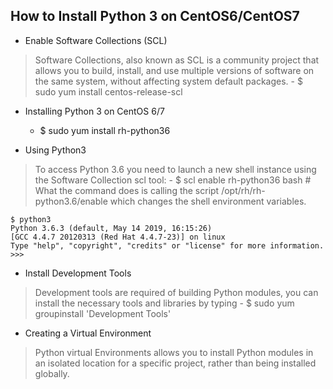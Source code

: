 How to Install Python 3 on CentOS6/CentOS7 
------------------------------------------
* Enable Software Collections (SCL)
> Software Collections, also known as SCL is a community project that allows you to build, install, and use multiple versions of software on the same system, without affecting system default packages.
    - $ sudo yum install centos-release-scl 

* Installing Python 3 on CentOS 6/7 
    - $ sudo yum install rh-python36 

* Using Python3 
> To access Python 3.6 you need to launch a new shell instance using the Software Collection scl tool:
    - $ scl enable rh-python36 bash  # What the command does is calling the script /opt/rh/rh-python3.6/enable which changes the shell environment variables.
```
$ python3 
Python 3.6.3 (default, May 14 2019, 16:15:26)
[GCC 4.4.7 20120313 (Red Hat 4.4.7-23)] on linux
Type "help", "copyright", "credits" or "license" for more information.
>>>
```

* Install Development Tools 
> Development tools are required of building Python modules, you can install the necessary tools and libraries by typing 
    - $ sudo yum groupinstall 'Development Tools'
    
* Creating a Virtual Environment 
> Python virtual Environments allows you to install Python modules in an isolated location for a specific project, rather than being installed globally.
